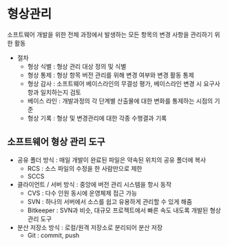 # 형상관리
소프트웨어 개발을 위한 전체 과정에서 발생하는 모든 항목의 변경 사항을 관리하기 위한 활동

- 절차
  - 형상 식별 : 형상 관리 대상 정의 및 식별
  - 형상 통제 : 형상 항목 버전 관리를 위해 변경 여부와 변경 활동 통제
  - 형상 감사 : 소프트웨어 베이스라인의 무결성 평가, 베이스라인 변경 시 요구사항과 일치하는지 검토
  - 베이스 라인 : 개발과정의 각 단계별 산출물에 대한 변화를 통제하는 시점의 기준
  - 형상 기록 : 형상 및 변경관리에 대한 각종 수행결과 기록

## 소프트웨어 형상 관리 도구

- 공유 폴더 방식 : 매일 개발이 완료된 파일은 약속된 위치의 공유 폴더에 복사
  - RCS : 소스 파일의 수정을 한 사람만으로 제한
  - SCCS
- 클라이언트 / 서버 방식 : 중앙에 버전 관리 시스템을 항시 동작
  - CVS : 다수 인원 동시에 운영체제 접근 가능
  - SVN : 하나의 서버에서 소스를 쉽고 유용하게 관리할 수 있게 해줌
  - Bitkeeper : SVN과 비슷, 대규모 프로젝트에서 빠른 속도 내도록 개발된 형상 관리 도구
- 분산 저장소 방식 : 로컬/원격 저장소로 분리되어 분산 저장
  - Git : commit, push